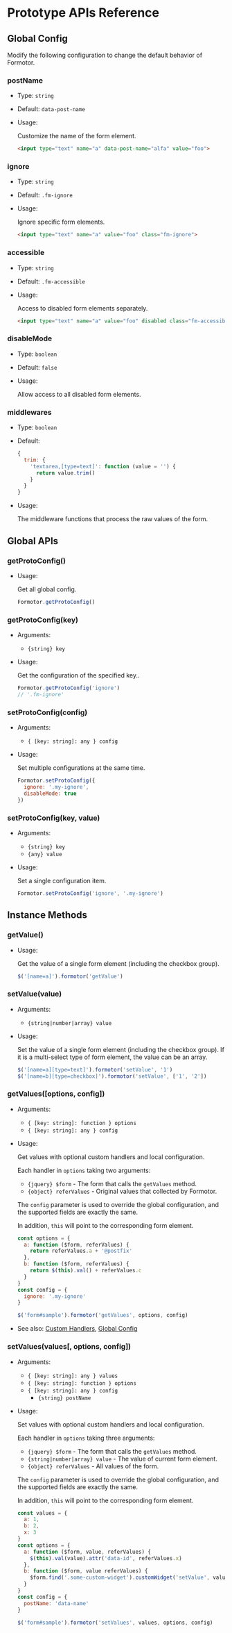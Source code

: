# Prototype APIs Reference

## Global Config

Modify the following configuration to change the default behavior of Formotor.

### postName

- Type: `string`

- Default: `data-post-name`

- Usage:

  Customize the name of the form element.

  ```html
  <input type="text" name="a" data-post-name="alfa" value="foo">
  ```

### ignore

- Type: `string`

- Default: `.fm-ignore`

- Usage:

  Ignore specific form elements.

  ```html
  <input type="text" name="a" value="foo" class="fm-ignore">
  ```

### accessible

- Type: `string`

- Default: `.fm-accessible`

- Usage:

  Access to disabled form elements separately.

  ```html
  <input type="text" name="a" value="foo" disabled class="fm-accessible">
  ```

### disableMode

- Type: `boolean`

- Default: `false`

- Usage:

  Allow access to all disabled form elements.

### middlewares

- Type: `boolean`

- Default:

  ```javascript
  {
    trim: {
      'textarea,[type=text]': function (value = '') {
        return value.trim()
      }
    }
  }
  ```

- Usage:

  The middleware functions that process the raw values of the form.

## Global APIs

### getProtoConfig()

- Usage:

  Get all global config.

  ```javascript
  Formotor.getProtoConfig()
  ```

### getProtoConfig(key)

- Arguments:
  - `{string} key`

- Usage:

  Get the configuration of the specified key..

  ```javascript
  Formotor.getProtoConfig('ignore')
  // '.fm-ignore'
  ```

### setProtoConfig(config)

- Arguments:
  - `{ [key: string]: any } config`

- Usage:

  Set multiple configurations at the same time.

  ```javascript
  Formotor.setProtoConfig({
    ignore: '.my-ignore',
    disableMode: true
  })
  ```

### setProtoConfig(key, value)

- Arguments:
  - `{string} key`
  - `{any} value`

- Usage:

  Set a single configuration item.

  ```javascript
  Formotor.setProtoConfig('ignore', '.my-ignore')
  ```

## Instance Methods

### getValue()

- Usage:

  Get the value of a single form element (including the checkbox group).

  ```javascript
  $('[name=a]').formotor('getValue')
  ```

### setValue(value)

- Arguments:
  - `{string|number|array} value`

- Usage:

  Set the value of a single form element (including the checkbox group). If it is a multi-select type of form element, the value can be an array.

  ```javascript
  $('[name=a][type=text]').formotor('setValue', '1')
  $('[name=b][type=checkbox]').formotor('setValue', ['1', '2'])
  ```

### getValues([options, config])

- Arguments:
  - `{ [key: string]: function } options`
  - `{ [key: string]: any } config`

- Usage:

  Get values with optional custom handlers and local configuration.

  Each handler in `options` taking two arguments:

    - `{jquery} $form` - The form that calls the `getValues` method.
    - `{object} referValues` - Original values that collected by Formotor.

  The `config` parameter is used to override the global configuration, and the supported fields are exactly the same.
  
  In addition, `this` will point to the corresponding form element.

  ```javascript
  const options = {
    a: function ($form, referValues) {
      return referValues.a + '@postfix'
    },
    b: function ($form, referValues) {
      return $(this).val() + referValues.c
    }
  }
  const config = {
    ignore: '.my-ignore'
  }

  $('form#sample').formotor('getValues', options, config)
  ```

- See also: [Custom Handlers](/proto?id=custom-handlers), [Global Config](/api-proto?id=global-config)

### setValues(values[, options, config])

- Arguments:
  - `{ [key: string]: any } values`
  - `{ [key: string]: function } options`
  - `{ [key: string]: any } config`
    - `{string} postName`

- Usage:

  Set values with optional custom handlers and local configuration.

  Each handler in `options` taking three arguments:

    - `{jquery} $form` - The form that calls the `getValues` method.
    - `{string|number|array} value` - The value of current form element.
    - `{object} referValues` - All values of the form.

  The `config` parameter is used to override the global configuration, and the supported fields are exactly the same.
  
  In addition, `this` will point to the corresponding form element.


  ```javascript
  const values = {
    a: 1,
    b: 2,
    x: 3
  }
  const options = {
    a: function ($form, value, referValues) {
      $(this).val(value).attr('data-id', referValues.x)
    },
    b: function ($form, value referValues) {
      $form.find('.some-custom-widget').customWidget('setValue', value)
    }
  }
  const config = {
    postName: 'data-name'
  }

  $('form#sample').formotor('setValues', values, options, config)
  ```